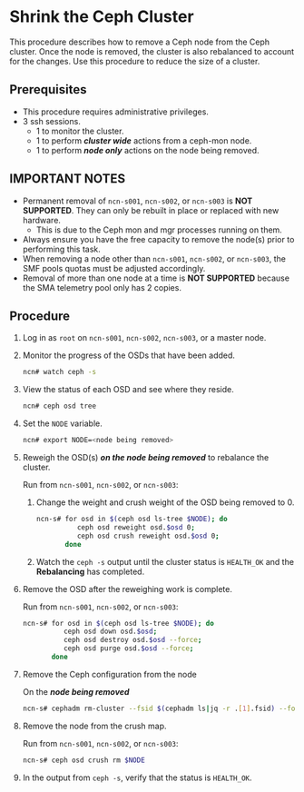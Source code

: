 # Shrink the Ceph Cluster

This procedure describes how to remove a Ceph node from the Ceph cluster. Once the node is removed, the cluster is also rebalanced to account for the changes. Use this procedure to reduce the size of a cluster.

## Prerequisites

* This procedure requires administrative privileges.
* 3 ssh sessions.
  * 1 to monitor the cluster.
  * 1 to perform ***cluster wide*** actions from a ceph-mon node.
  * 1 to perform ***node only*** actions on the node being removed.

## IMPORTANT NOTES

* Permanent removal of `ncn-s001`, `ncn-s002`, or `ncn-s003` is **NOT SUPPORTED**. They can only be rebuilt in place or replaced with new hardware.
    * This is due to the Ceph mon and mgr processes running on them.
* Always ensure you have the free capacity to remove the node(s) prior to performing this task.
* When removing a node other than `ncn-s001`, `ncn-s002`, or `ncn-s003`, the SMF pools quotas must be adjusted accordingly.
* Removal of more than one node at a time is **NOT SUPPORTED** because the SMA telemetry pool only has 2 copies.

## Procedure

1. Log in as `root` on `ncn-s001`, `ncn-s002`, `ncn-s003`, or a master node.

1. Monitor the progress of the OSDs that have been added.

    ```bash
    ncn# watch ceph -s
    ```

1. View the status of each OSD and see where they reside.

    ```bash
    ncn# ceph osd tree
    ```

1. Set the `NODE` variable.

   ```bash
   ncn# export NODE=<node being removed>
   ```

1. Reweigh the OSD\(s\) ***on the node being removed*** to rebalance the cluster.

    Run from `ncn-s001`, `ncn-s002`, or `ncn-s003`:

    1. Change the weight and crush weight of the OSD being removed to 0.

        ```bash
        ncn-s# for osd in $(ceph osd ls-tree $NODE); do
                  ceph osd reweight osd.$osd 0;
                  ceph osd crush reweight osd.$osd 0;
               done
        ```

    1. Watch the `ceph -s` output until the cluster status is `HEALTH_OK` and the **Rebalancing** has completed.

1. Remove the OSD after the reweighing work is complete.

    Run from `ncn-s001`, `ncn-s002`, or `ncn-s003`:

    ```bash
    ncn-s# for osd in $(ceph osd ls-tree $NODE); do
              ceph osd down osd.$osd;
              ceph osd destroy osd.$osd --force;
              ceph osd purge osd.$osd --force;
           done
    ```

1. Remove the Ceph configuration from the node

   On the ***node being removed***

    ```bash
    ncn-s# cephadm rm-cluster --fsid $(cephadm ls|jq -r .[1].fsid) --force
    ```

1. Remove the node from the crush map.

    Run from `ncn-s001`, `ncn-s002`, or `ncn-s003`:

    ```bash
    ncn-s# ceph osd crush rm $NODE
    ```

1. In the output from `ceph -s`, verify that the status is `HEALTH_OK`.
